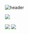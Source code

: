 

<!--
**junghunchoi/junghunchoi** is a ✨ _special_ ✨ repository because its `README.md` (this file) appears on your GitHub profile.

Here are some ideas to get you started:

- 🔭 I’m currently working on ...
- 🌱 I’m currently learning ...
- 👯 I’m looking to collaborate on ...
- 🤔 I’m looking for help with ...
- 💬 Ask me about ...
- 📫 How to reach me: ...
- 😄 Pronouns: ...
- ⚡ Fun fact: ...
-->


![header](https://capsule-render.vercel.app/api?type=rect&color=auto&height=150&section=header&text=정훈&fontSize=60)
</br>

<img src="https://github-readme-stats.vercel.app/api/top-langs/?username=azzudi@naver.com&layout=compact"><br><br>
<img src="https://github-readme-stats.vercel.app/api?username=azzudi@naver.com&show_icons=true">
 <img src="https://img.shields.io/badge/mssql-3178C6?style=flat&logo=TypeScript&logoColor=white"/>
